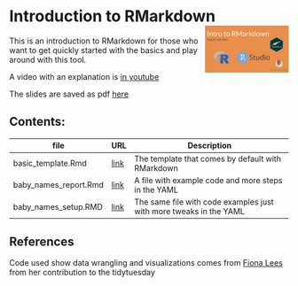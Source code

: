 
<!-- README.md is generated from README.Rmd. Please edit that file -->

# Introduction to RMarkdown <a href="https://www.youtube.com/watch?v=AjxgFVYMVnw"><img src="img/intro.jpg" align="right" width="30%"></a>

This is an introduction to RMarkdown for those who want to get quickly
started with the basics and play around with this tool.

A video with an explanation is [in
youtube](https://www.youtube.com/watch?v=AjxgFVYMVnw)

The slides are saved as pdf
[here](https://github.com/ronnyhdez/intro_rmarkdown/blob/main/slides/rmarkdown_seminar.pdf)

## Contents:

| file                    | URL                                                                                  | Description                                                        |
|-------------------------|--------------------------------------------------------------------------------------|--------------------------------------------------------------------|
| basic\_template.Rmd     | [link](https://github.com/ronnyhdez/intro_rmarkdown/blob/main/basic_template.Rmd)    | The template that comes by default with RMarkdown                  |
| baby\_names\_report.Rmd | [link](https://github.com/ronnyhdez/intro_rmarkdown/blob/main/baby_names_report.Rmd) | A file with example code and more steps in the YAML                |
| baby\_names\_setup.RMD  | [link](https://github.com/ronnyhdez/intro_rmarkdown/blob/main/baby_names_setup.Rmd)  | The same file with code examples just with more tweaks in the YAML |

## References

Code used show data wrangling and visualizations comes from [Fiona
Lees](https://github.com/fi-lees/tidy_tuesday/tree/master/2022/TT_2022_W12_BabyNames)
from her contribution to the tidytuesday
